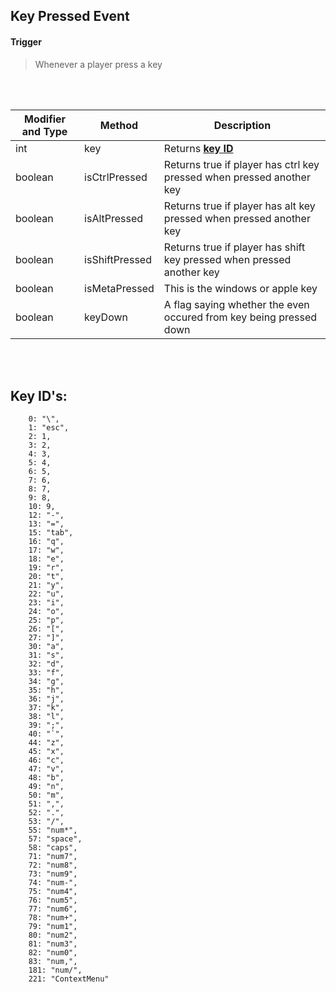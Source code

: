 ## Key Pressed Event


#### Trigger
> Whenever a player press a key
<br>
<br>



Modifier and Type | Method | Description
------- | ------------- | -------------------------------------------------------------
int | key | Returns **[key ID](https://github.com/PewDizinho/CustomNPCPlus-Script-Documentation/blob/main/Events/PlayerEvent/KeyPressedEvent.md#key-ids)**
boolean | isCtrlPressed | Returns true if player has ctrl key pressed when pressed another key
boolean | isAltPressed | Returns true if player has alt key pressed when pressed another key
boolean | isShiftPressed | Returns true if player has shift key pressed when pressed another key
boolean | isMetaPressed | This is the windows or apple key
boolean | keyDown | A flag saying whether the even occured from key being pressed down



<br>
<br>

## Key ID's:
        0: "\",
        1: "esc",
        2: 1,
        3: 2,
        4: 3,
        5: 4,
        6: 5,
        7: 6,
        8: 7,
        9: 8,
        10: 9,
        12: "-",
        13: "=",
        15: "tab",
        16: "q",
        17: "w",
        18: "e",
        19: "r",
        20: "t",
        21: "y",
        22: "u",
        23: "i",
        24: "o",
        25: "p",
        26: "[",
        27: "]",
        30: "a",
        31: "s",
        32: "d",
        33: "f",
        34: "g",
        35: "h",
        36: "j",
        37: "k",
        38: "l",
        39: ";",
        40: "`",
        44: "z",
        45: "x",
        46: "c",
        47: "v",
        48: "b",
        49: "n",
        50: "m",
        51: ",",
        52: ".",
        53: "/",
        55: "num*",
        57: "space",
        58: "caps",
        71: "num7",
        72: "num8",
        73: "num9",
        74: "num-",
        75: "num4",
        76: "num5",
        77: "num6",
        78: "num+",
        79: "num1",
        80: "num2",
        81: "num3",
        82: "num0",
        83: "num,",
        181: "num/",
        221: "ContextMenu"
